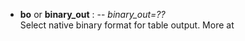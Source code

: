 - **bo** or **binary_out** : -- *binary_out=??*\
   Select native binary format for table output.
   More at [](https://docs.generic-mapping-tools.org/dev/gmt.html#bo-full)
